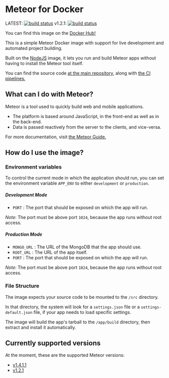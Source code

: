 Meteor for Docker
=================

LATEST: [![build status](https://git.larsvanherk.com/docker-images/meteor/badges/master/build.svg)](https://git.larsvanherk.com/docker-images/meteor/commits/master) v1.2.1: [![build status](https://git.larsvanherk.com/docker-images/meteor/badges/v1.2.1/build.svg)](https://git.larsvanherk.com/docker-images/meteor/commits/v1.2.1)

You can find this image on the [Docker Hub!](https://hub.docker.com/r/larsvh/meteor/)

This is a simple Meteor Docker image with support for live development and automated project building.

Built on the [NodeJS](https://hub.docker.com/_/node/) image, it lets you run and build Meteor apps without having to install the Meteor tool itself.

You can find the source code [at the main repository](https://git.larsvanherk.com/docker-images/meteor), along with [the CI pipelines.](https://git.larsvanherk.com/docker-images/meteor/pipelines)

## What can I do with Meteor?

Meteor is a tool used to quickly build web and mobile applications.

* The platform is based around JavaScript, in the front-end as well as in the back-end.  
* Data is passed reactively from the server to the clients, and vice-versa.

For more documentation, visit [the Meteor Guide.](https://guide.meteor.com/)

## How do I use the image?

### Environment variables

To control the current mode in which the application should run, you can set the
environment variable `APP_ENV` to either `development` or `production`.

##### Development Mode

* `PORT` : The port that should be exposed on which the app will run.

*Note*: The port must be above port `1024`, because the app runs without root access.

##### Production Mode

* `MONGO_URL` : The URL of the MongoDB that the app should use.
* `ROOT_URL` : The URL of the app itself.
* `PORT` : The port that should be exposed on which the app will run.

*Note*: The port must be above port `1024`, because the app runs without root access.

### File Structure

The image expects your source code to be mounted to the `/src` directory.  

In that directory, the system will look for a `settings.json` file or a `settings-default.json`
file, if your app needs to load specific settings.

The image will build the app's tarball to the `/app/build` directory, then extract and install it
automatically.

## Currently supported versions

At the moment, these are the supported Meteor versions:

* [v1.4.1.1](https://git.larsvanherk.com/docker-images/meteor/tree/master)
* [v1.2.1](https://git.larsvanherk.com/docker-images/meteor/tree/v1.2.1)

